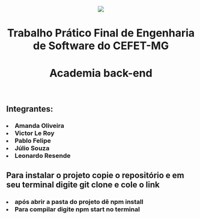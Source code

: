<center>
  
![](./src/logo-cefet.png)

</center>
  <h1 align="center">Trabalho Prático Final de Engenharia de Software do CEFET-MG  </h1>
  <h1 align="center"> Academia back-end</h1>
<br />
<h2> Integrantes:</h2>

<h3>
<li>Amanda Oliveira </li>
<li>Victor Le Roy </li>
<li>Pablo Felipe</li>
<li>Júlio Souza</li>
<li>Leonardo Resende</li>
</h3>

<h2>Para instalar o projeto copie o repositório e em seu terminal digite git clone e cole o link</h2>
<h3>
<li> após abrir a pasta do projeto dê npm install </li>
<li> Para compilar digite npm start no terminal</li>
</h3>
